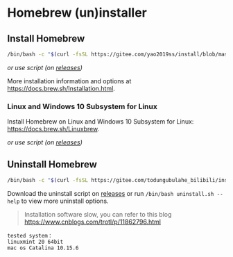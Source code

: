 # Homebrew (un)installer

## Install Homebrew

```bash
/bin/bash -c "$(curl -fsSL https://gitee.com/yao2019ss/install/blob/master/install.sh)"
```

_or use script (on [releases](https://gitee.com/todungubulahe_bilibili/install-brew/releases))_ 

More installation information and options at https://docs.brew.sh/Installation.html.

### Linux and Windows 10 Subsystem for Linux

Install Homebrew on Linux and Windows 10 Subsystem for Linux: https://docs.brew.sh/Linuxbrew.

 _or use script (on [releases](https://gitee.com/todungubulahe_bilibili/install-brew/releases))_ 

## Uninstall Homebrew

```bash
/bin/bash -c "$(curl -fsSL https://gitee.com/todungubulahe_bilibili/install-brew/blob/master/uninstall.sh)"
```

Download the uninstall script on [releases](https://gitee.com/todungubulahe_bilibili/install-brew/releases) or run `/bin/bash uninstall.sh --help` to view more uninstall options.

> Installation software slow, you can refer to this blog https://www.cnblogs.com/trotl/p/11862796.html

```
tested system：
linuxmint 20 64bit
mac os Catalina 10.15.6
```
